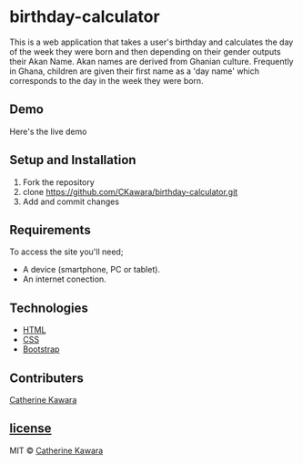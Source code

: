 # birthday-calculator
This is a  web application that takes a user's birthday and calculates the day of the week they were born and then depending on their gender outputs their Akan Name. 
Akan names are derived from Ghanian culture. Frequently in Ghana, children are given their first name as a 'day name' which corresponds to the day in the week they were born.

## Demo
Here's the live demo 

## Setup and Installation
1. Fork the repository
2. clone https://github.com/CKawara/birthday-calculator.git
3. Add and commit changes

## Requirements
To access the site you'll need;
- A device (smartphone, PC or tablet).
- An internet conection.

## Technologies
- [HTML](https://www.w3schools.com/html/) 
- [CSS](https://www.w3schools.com/css/) 
- [Bootstrap](https://getbootstrap.com/) 

## Contributers
[Catherine Kawara](https://github.com/CKawara/)

## [license]()
MIT © [Catherine Kawara]()
